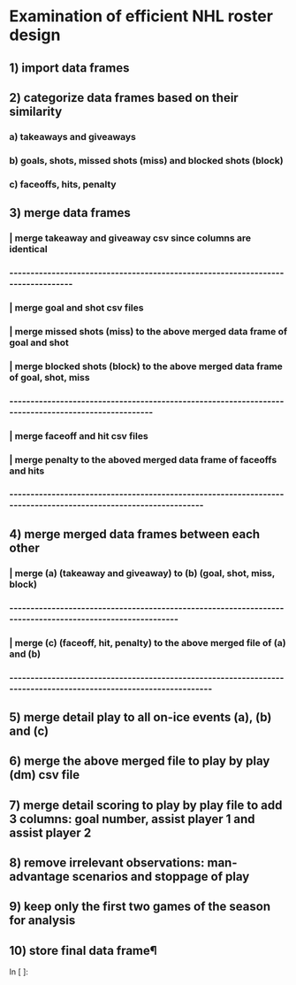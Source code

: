 # Examination of efficient NHL roster design
## 1) import data frames
## 2) categorize data frames based on their similarity
### a) takeaways and giveaways
### b) goals, shots, missed shots (miss) and blocked shots (block)
### c) faceoffs, hits, penalty
## 3) merge data frames
### | merge takeaway and giveaway csv since columns are identical
### --------------------------------------------------------------------------------
### | merge goal and shot csv files
### | merge missed shots (miss) to the above merged data frame of goal and shot
### | merge blocked shots (block) to the above merged data frame of goal, shot, miss
### ---------------------------------------------------------------------------------------------------
### | merge faceoff and hit csv files
### | merge penalty to the aboved merged data frame of faceoffs and hits
### ---------------------------------------------------------------------------------------------------------------
## 4) merge merged data frames between each other
### | merge (a) (takeaway and giveaway) to (b) (goal, shot, miss, block)
### ---------------------------------------------------------------------------------------------------------
### | merge (c) (faceoff, hit, penalty) to the above merged file of (a) and (b)
### -----------------------------------------------------------------------------------------------------------------
## 5) merge detail play to all on-ice events (a), (b) and (c)
## 6) merge the above merged file to play by play (dm) csv file
## 7) merge detail scoring to play by play file to add 3 columns: goal number, assist player 1 and assist player 2
## 8) remove irrelevant observations: man-advantage scenarios and stoppage of play
## 9) keep only the first two games of the season for analysis
## 10) store final data frame¶
In [ ]:
